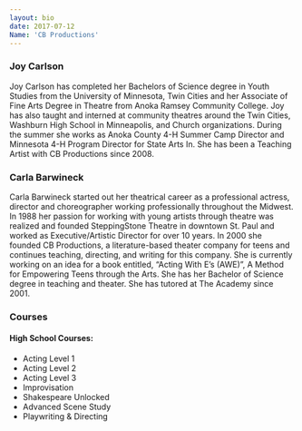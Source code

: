 ```yaml
---
layout: bio
date: 2017-07-12
Name: 'CB Productions'
---
```


### Joy Carlson
Joy Carlson has completed her Bachelors of Science degree in Youth Studies from the University of Minnesota, Twin Cities and her Associate of Fine Arts Degree in Theatre from Anoka Ramsey Community College. Joy has also taught and interned at community theatres around the Twin Cities, Washburn High School in Minneapolis, and Church organizations. During the summer she works as Anoka County 4-H Summer Camp Director and Minnesota 4-H Program Director for State Arts In. She has been a Teaching Artist with CB Productions since 2008.


### Carla Barwineck
Carla Barwineck started out her theatrical career as a professional actress, director and choreographer working professionally throughout the Midwest. In 1988 her passion for working with young artists through theatre was realized and founded SteppingStone Theatre in downtown St. Paul and worked as Executive/Artistic Director for over 10 years. In 2000 she founded CB Productions, a literature-based theater company for teens and continues teaching, directing, and writing for this company. She is currently working on an idea for a book entitled, “Acting With E’s (AWE)”, A Method for Empowering Teens through the Arts. She has her Bachelor of Science degree in teaching and theater. She has tutored at The Academy since 2001.

### Courses
#### High School Courses:
* Acting Level 1
* Acting Level 2
* Acting Level 3
* Improvisation
* Shakespeare Unlocked
* Advanced Scene Study
* Playwriting & Directing
